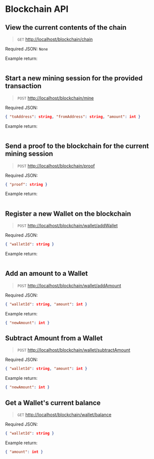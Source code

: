 # Blockchain API

## View the current contents of the chain

> `GET` <http://localhost/blockchain/chain>

Required JSON: `None`

Example return:

```json

```

## Start a new mining session for the provided transaction

> `POST` <http://localhost/blockchain/mine>

Required JSON:

```json
{ "toAddress": string, "fromAddress": string, "amount": int }
```

Example return:

```json

```

## Send a proof to the blockchain for the current mining session

> `POST` <http://localhost/blockchain/proof>

Required JSON:

```json
{ "proof": string }
```

Example return:

```json

```

## Register a new Wallet on the blockchain

> `POST` <http://localhost/blockchain/wallet/addWallet>

Required JSON:

```json
{ "walletId": string }
```

Example return:

```json

```

## Add an amount to a Wallet

> `POST` <http://localhost/blockchain/wallet/addAmount>

Required JSON:

```json
{ "walletId": string, "amount": int }
```

Example return:

```json
{ "newAmount": int }
```

## Subtract Amount from a Wallet

> `POST` <http://localhost/blockchain/wallet/subtractAmount>

Required JSON:

```json
{ "walletId": string, "amount": int }
```

Example return:

```json
{ "newAmount": int }
```

## Get a Wallet's current balance

> `GET` <http://localhost/blockchain/wallet/balance>

Required JSON:

```json
{ "walletId": string }
```

Example return:

```json
{ "amount": int }
```
